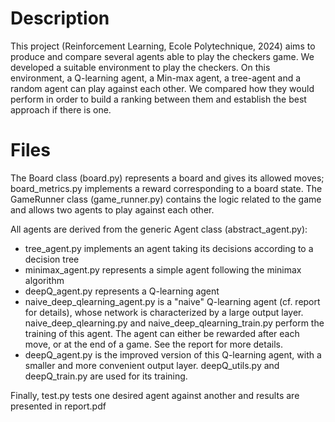 # Description

This project (Reinforcement Learning, Ecole Polytechnique, 2024) aims to produce and compare several agents able to play the checkers game. We developed a suitable environment to play the checkers. On this environment, a Q-learning agent, a Min-max agent, a tree-agent and a random agent can play against each other. We compared how they would perform in order to build a ranking between them and establish the best approach if there is one.

# Files

The Board class (board.py) represents a board and gives its allowed moves; board_metrics.py implements a reward corresponding to a board state.
The GameRunner class (game_runner.py) contains the logic related to the game and allows two agents to play against each other.

All agents are derived from the generic Agent class (abstract_agent.py):
- tree_agent.py implements an agent taking its decisions according to a decision tree
- minimax_agent.py represents a simple agent following the minimax algorithm
- deepQ_agent.py represents a Q-learning agent
- naive_deep_qlearning_agent.py is a "naive" Q-learning agent (cf. report for details), whose network is characterized by a large output layer. naive_deep_qlearning.py and naive_deep_qlearning_train.py perform the training of this agent. The agent can either be rewarded after each move, or at the end of a game. See the report for more details.
- deepQ_agent.py is the improved version of this Q-learning agent, with a smaller and more convenient output layer. deepQ_utils.py and deepQ_train.py are used for its training.

Finally, test.py tests one desired agent against another and results are presented in report.pdf
